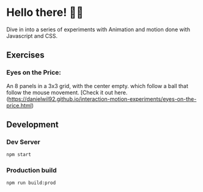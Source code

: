 
# Hello there! 👋🏽
Dive in into a series of experiments with Animation and motion done with Javascript and CSS.

## Exercises
### Eyes on the Price:
An 8 panels in a 3x3 grid, with the center empty. which follow a ball that follow the mouse movement. [Check it out here.(https://danielwil92.github.io/interaction-motion-experiments/eyes-on-the-price.html)

## Development
### Dev Server

```bash
npm start
```

### Production build

```bash
npm run build:prod
```
